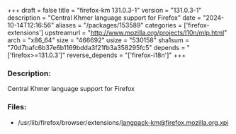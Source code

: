 +++
draft = false
title = "firefox-km 131.0.3-1"
version = "131.0.3-1"
description = "Central Khmer language support for Firefox"
date = "2024-10-14T12:16:56"
aliases = "/packages/153589"
categories = ['firefox-extensions']
upstreamurl = "http://www.mozilla.org/projects/l10n/mlp.html"
arch = "x86_64"
size = "466692"
usize = "530158"
sha1sum = "70d7bafc6b37e6b1169bdda3f21fb3a358295fc5"
depends = "['firefox>=131.0.3']"
reverse_depends = "['firefox-i18n']"
+++
### Description: 
Central Khmer language support for Firefox

### Files: 
* /usr/lib/firefox/browser/extensions/langpack-km@firefox.mozilla.org.xpi
